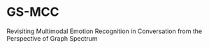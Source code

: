 # GS-MCC
Revisiting Multimodal Emotion Recognition in Conversation from the Perspective of Graph Spectrum
